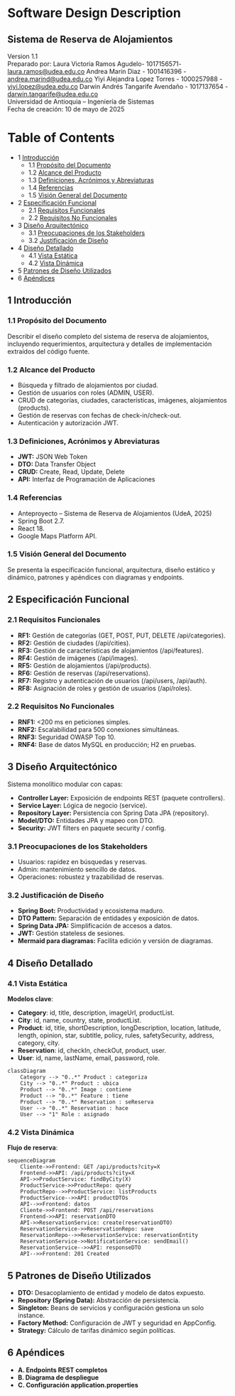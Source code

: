 # Software Design Description
## Sistema de Reserva de Alojamientos

Version 1.1  
Preparado por:
 Laura Victoria Ramos Agudelo- 1017156571- laura.ramos@udea.edu.co Andrea Marin Diaz - 1001416396 - andrea.marind@udea.edu.co 
Yiyi Alejandra Lopez Torres - 1000257988 - yiyi.lopez@udea.edu.co 
Darwin Andrés Tangarife Avendaño - 1017137654 - darwin.tangarife@udea.edu.co  
Universidad de Antioquia – Ingeniería de Sistemas  
Fecha de creación: 10 de mayo de 2025  

Table of Contents
=================
* 1 [Introducción](#1-introducción)
  * 1.1 [Propósito del Documento](#11-propósito-del-documento)
  * 1.2 [Alcance del Producto](#12-alcance-del-producto)
  * 1.3 [Definiciones, Acrónimos y Abreviaturas](#13-definiciones-acrónimos-y-abreviaturas)
  * 1.4 [Referencias](#14-referencias)
  * 1.5 [Visión General del Documento](#15-visión-general-del-documento)
* 2 [Especificación Funcional](#2-especificación-funcional)
  * 2.1 [Requisitos Funcionales](#21-requisitos-funcionales)
  * 2.2 [Requisitos No Funcionales](#22-requisitos-no-funcionales)
* 3 [Diseño Arquitectónico](#3-diseño-arquitectónico)
  * 3.1 [Preocupaciones de los Stakeholders](#31-preocupaciones-de-los-stakeholders)
  * 3.2 [Justificación de Diseño](#32-justificación-de-diseño)
* 4 [Diseño Detallado](#4-diseño-detallado)
  * 4.1 [Vista Estática](#41-vista-estática)
  * 4.2 [Vista Dinámica](#42-vista-dinámica)
* 5 [Patrones de Diseño Utilizados](#5-patrones-de-diseño-utilizados)
* 6 [Apéndices](#6-apéndices)

## 1 Introducción

### 1.1 Propósito del Documento
Describir el diseño completo del sistema de reserva de alojamientos, incluyendo requerimientos, arquitectura y detalles de implementación extraídos del código fuente.

### 1.2 Alcance del Producto
- Búsqueda y filtrado de alojamientos por ciudad.  
- Gestión de usuarios con roles (ADMIN, USER).  
- CRUD de categorías, ciudades, características, imágenes, alojamientos (products).  
- Gestión de reservas con fechas de check-in/check-out.  
- Autenticación y autorización JWT.  

### 1.3 Definiciones, Acrónimos y Abreviaturas
- **JWT:** JSON Web Token  
- **DTO:** Data Transfer Object  
- **CRUD:** Create, Read, Update, Delete  
- **API:** Interfaz de Programación de Aplicaciones  

### 1.4 Referencias
- Anteproyecto – Sistema de Reserva de Alojamientos (UdeA, 2025)  
- Spring Boot 2.7.  
- React 18.  
- Google Maps Platform API.  

### 1.5 Visión General del Documento
Se presenta la especificación funcional, arquitectura, diseño estático y dinámico, patrones y apéndices con diagramas y endpoints.

## 2 Especificación Funcional

### 2.1 Requisitos Funcionales
- **RF1:** Gestión de categorías (GET, POST, PUT, DELETE /api/categories).  
- **RF2:** Gestión de ciudades (/api/cities).  
- **RF3:** Gestión de características de alojamientos (/api/features).  
- **RF4:** Gestión de imágenes (/api/images).  
- **RF5:** Gestión de alojamientos (/api/products).  
- **RF6:** Gestión de reservas (/api/reservations).  
- **RF7:** Registro y autenticación de usuarios (/api/users, /api/auth).  
- **RF8:** Asignación de roles y gestión de usuarios (/api/roles).  

### 2.2 Requisitos No Funcionales
- **RNF1:** <200 ms en peticiones simples.  
- **RNF2:** Escalabilidad para 500 conexiones simultáneas.  
- **RNF3:** Seguridad OWASP Top 10.  
- **RNF4:** Base de datos MySQL en producción; H2 en pruebas.  

## 3 Diseño Arquitectónico

Sistema monolítico modular con capas:

- **Controller Layer:** Exposición de endpoints REST (paquete controllers).  
- **Service Layer:** Lógica de negocio (service).  
- **Repository Layer:** Persistencia con Spring Data JPA (repository).  
- **Model/DTO:** Entidades JPA y mapeo con DTO.  
- **Security:** JWT filters en paquete security / config.  

### 3.1 Preocupaciones de los Stakeholders
- Usuarios: rapidez en búsquedas y reservas.  
- Admin: mantenimiento sencillo de datos.  
- Operaciones: robustez y trazabilidad de reservas.  

### 3.2 Justificación de Diseño
- **Spring Boot:** Productividad y ecosistema maduro.  
- **DTO Pattern:** Separación de entidades y exposición de datos.  
- **Spring Data JPA:** Simplificación de accesos a datos.  
- **JWT:** Gestión stateless de sesiones.  
- **Mermaid para diagramas:** Facilita edición y versión de diagramas.  

## 4 Diseño Detallado

### 4.1 Vista Estática

**Modelos clave**:  
- **Category**: id, title, description, imageUrl, productList.  
- **City**: id, name, country, state, productList.  
- **Product**: id, title, shortDescription, longDescription, location, latitude, length, opinion, star, subtitle, policy, rules, safetySecurity, address, category, city.  
- **Reservation**: id, checkIn, checkOut, product, user.  
- **User**: id, name, lastName, email, password, role.  

```mermaid
classDiagram
    Category --> "0..*" Product : categoriza
    City --> "0..*" Product : ubica
    Product --> "0..*" Image : contiene
    Product --> "0..*" Feature : tiene
    Product --> "0..*" Reservation : seReserva
    User --> "0..*" Reservation : hace
    User --> "1" Role : asignado
```

### 4.2 Vista Dinámica

**Flujo de reserva**:

```mermaid
sequenceDiagram
    Cliente->>Frontend: GET /api/products?city=X
    Frontend->>API: /api/products?city=X
    API->>ProductService: findByCity(X)
    ProductService->>ProductRepo: query
    ProductRepo-->>ProductService: listProducts
    ProductService-->>API: productDTOs
    API-->>Frontend: datos
    Cliente->>Frontend: POST /api/reservations
    Frontend->>API: reservationDTO
    API->>ReservationService: create(reservationDTO)
    ReservationService->>ReservationRepo: save
    ReservationRepo-->>ReservationService: reservationEntity
    ReservationService->>NotificationService: sendEmail()
    ReservationService-->>API: responseDTO
    API-->>Frontend: 201 Created
```

## 5 Patrones de Diseño Utilizados

- **DTO:** Desacoplamiento de entidad y modelo de datos expuesto.  
- **Repository (Spring Data):** Abstracción de persistencia.  
- **Singleton:** Beans de servicios y configuración gestiona un solo instance.  
- **Factory Method:** Configuración de JWT y seguridad en AppConfig.  
- **Strategy:** Cálculo de tarifas dinámico según políticas.  

## 6 Apéndices

- **A. Endpoints REST completos**  
- **B. Diagrama de despliegue**  
- **C. Configuración application.properties**  
